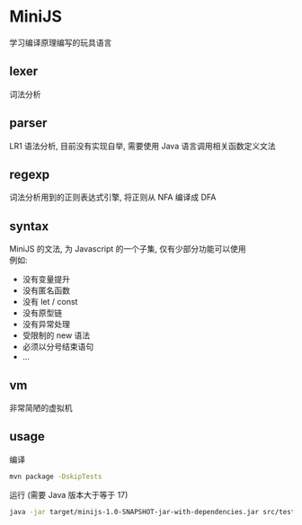 # MiniJS

学习编译原理编写的玩具语言

## lexer

词法分析

## parser

LR1 语法分析, 目前没有实现自举, 需要使用 Java 语言调用相关函数定义文法

## regexp

词法分析用到的正则表达式引擎, 将正则从 NFA 编译成 DFA

## syntax

MiniJS 的文法, 为 Javascript 的一个子集, 仅有少部分功能可以使用  
例如:  

* 没有变量提升
* 没有匿名函数
* 没有 let / const
* 没有原型链
* 没有异常处理
* 受限制的 new 语法
* 必须以分号结束语句
* ...

## vm

非常简陋的虚拟机

## usage

编译
```sh
mvn package -DskipTests
```

运行 (需要 Java 版本大于等于 17)
```sh
java -jar target/minijs-1.0-SNAPSHOT-jar-with-dependencies.jar src/test/minijs/simple.js
```
